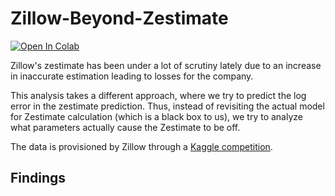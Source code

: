 # Zillow-Beyond-Zestimate

[![Open In Colab](https://colab.research.google.com/assets/colab-badge.svg)](https://githubtocolab.com/namanarora97/Zillow-Beyond-Zestimate/blob/fd7d19c67cf8cf5a9bd11e4ee02a210956cefbe3/Zillow_Zestimate_Prediction.ipynb)

Zillow's zestimate has been under a lot of scrutiny lately due to an increase in inaccurate estimation leading to losses for the company. 

This analysis takes a different approach, where we try to predict the log error in the zestimate prediction. Thus, instead of revisiting the actual model for Zestimate calculation (which is a black box to us), we try to analyze what parameters actually cause the Zestimate to be off. 

The data is provisioned by Zillow through a [Kaggle competition](https://www.kaggle.com/c/zillow-prize-1/overview). 

## Findings


